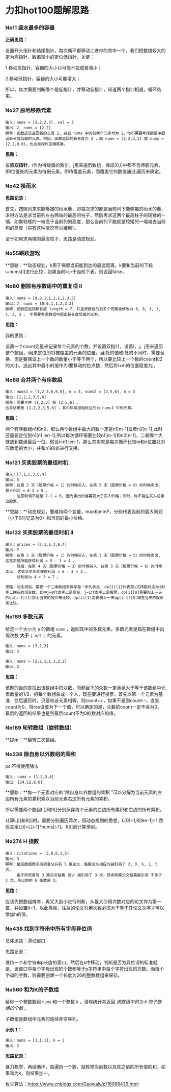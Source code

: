 # 力扣hot100题解思路

### No11 盛水最多的容器

**正确思路：**

 设置开头指针和结尾指针，每次循环都移动二者中的其中一个，我们把数值较大的定为高指针，数值较小的定位低指针，关键：

1.移动高指针，容器的大小只可能不变或者减小；

2.移动低指针，容器的大小可能增大；

所以，每次需要判断哪个是低指针，并移动低指针，知道两个指针相遇，循环结束。

### No27 原地移除元素

```
输入：nums = [3,2,2,3], val = 3
输出：2, nums = [2,2]
解释：函数应该返回新的长度 2, 并且 nums 中的前两个元素均为 2。你不需要考虑数组中超出新长度后面的元素。例如，函数返回的新长度为 2 ，而 nums = [2,2,3,3] 或 nums = [2,2,0,0]，也会被视作正确答案。
```

**思路：**

设置**双指针**，i作为待赋值的索引，j用来遍历数组，保证[0,i)中都不含待删元素，即i位置处的元素为待删元素，即待覆盖元素，而覆盖它的数值通过j遍历来确定。

### No42 接雨水

**思路记录：**

首先，按照列来求能够接的雨水量，即每次求的都是当前列下能够接的雨水的量，求得方法是求当前列左右两端的最高的柱子，然后再求这两个最高柱子的较矮的一端，如果较矮的一端高于当前列的高度，那么当前列下能就是较矮的一端减去当前列的高度（只有这种情况可以接到）。

至于如何求两端的最高柱子，思路是动态规划。

### No55跳跃游戏  

**思路：**动态规划，k用于保留当前能到达的最远距离，k要和当前的下标i+nums[i]进行比较，如果当前k小于当前下表，则返回false。

### No80 删除有序数组中的重复项 II

```
输入：nums = [0,0,1,1,1,1,2,3,3]
输出：7, nums = [0,0,1,1,2,3,3]
解释：函数应返回新长度 length = 7, 并且原数组的前五个元素被修改为 0, 0, 1, 1, 2, 3, 3 。 不需要考虑数组中超出新长度后面的元素。
```

**思路：**

我的思路：

设置一个count变量来记录每个元素的个数，并设置双指针，设置i，j，j用来遍历整个数组，i用来定位即将被覆盖的元素的位置，当j处的值和i处的不同时，需要替换，但是要保证上一个数的数量小于等于两个，所以要比较上一个数的count和2的大小，选出其中最小的值作为i要移动的位点数，然后将i+m的位置赋值为j。

### No88 合并两个有序数组

```
输入：nums1 = [1,2,3,0,0,0], m = 3, nums2 = [2,5,6], n = 3
输出：[1,2,2,3,5,6]
解释：需要合并 [1,2,3] 和 [2,5,6] 。
合并结果是 [1,2,2,3,5,6] ，其中斜体加粗标注的为 nums1 中的元素。
```

**思路：**

两个有序数组n1和n2，那么两个数组中最大的数一定是n1[m-1]或者n2[n-1],此时还需要定位到n1[n1.len-1],所以每次循环需要比较n1[m-1]和n2[n-1]，二者哪个大就放到数组最后一位。假设i=n1.len-1，那么其实就是每次循环比较m和n位置处对应数组的大小，并和n1的i处进行交换。

### No121 买卖股票的最佳时机 

```
输入：[7,1,5,3,6,4]
输出：5
解释：在第 2 天（股票价格 = 1）的时候买入，在第 5 天（股票价格 = 6）的时候卖出，最大利润 = 6-1 = 5 。
     注意利润不能是 7-1 = 6, 因为卖出价格需要大于买入价格；同时，你不能在买入前卖出股票。
```

**思路：**动态规划，要维持两个变量，max和minP，分别代表当前的最大利润（小于0时记录为0）和当前的最小价格。

### No122 买卖股票的最佳时机 II  

```
输入：prices = [7,1,5,3,6,4]
输出：7
解释：在第 2 天（股票价格 = 1）的时候买入，在第 3 天（股票价格 = 5）的时候卖出, 这笔交易所能获得利润 = 5 - 1 = 4 。
     随后，在第 4 天（股票价格 = 3）的时候买入，在第 5 天（股票价格 = 6）的时候卖出, 这笔交易所能获得利润 = 6 - 3 = 3 。
     总利润为 4 + 3 = 7 。
     
思路：动态规划，需要一个二维数组来保存每一步的状态, dp[i][j]代表第i天持股状态为j时手上拥有的现金数，其中j=0代表手上是现金，j=1代表手上是股票，dp[i][0]需要和上一天的dp[i-1][1]加上当天的股价来比较，dp[i][1]需要和上一天dp[i-1][0]减去当天的股价来比较。
```

### No169 多数元素

给定一个大小为 `n` 的数组 `nums` ，返回其中的多数元素。多数元素是指在数组中出现次数 **大于** `⌊ n/2 ⌋` 的元素。 

```
输入：nums = [3,2,3]
输出：3

输入：nums = [2,2,1,1,1,2,2]
输出：2
```

**思路：**

该题的目的是找出该数组中的众数，而题目下的众数一定满足大于等于该数组中元素数量的1/2，把每个数想象成一个人，现在要进行投票，首先以第一个元素为基准，往后遍历时，只要和该元素相等，则count++，如果不是则count--，直到count为0，将res设置为下一个值，可以确定的是，众数的count一定不会为0，最后的返回的结果也是到最后count不为0的数对应的值。

### No189 轮转数组（旋转数组）

**提示：**翻转三次数组。

### No238 除自身以外数组的乘积  

ps:不得使用除法

```
输入: nums = [1,2,3,4]
输出: [24,12,8,6]
```

**思路：**每一个元素对应的“除自身以外数组的乘积  ”可以分解为当前元素的左边所有元素的乘积乘以当前元素右边所有元素的乘积。

​           所以需要两个数组L[]和R[]分别保存每个元素的左边所有乘积和右边的所有乘积。

​           计算L[i]和R[i]时，需要分别遍历两次，用动态规划的思想，L[0]=1,R[len-1]=1,然后其余L[i]=L[i-1]*nums[i-1]。R[i]的计算类似。



### No274 H 指数  

```
输入：citations = [3,0,6,1,5]
输出：3 
解释：给定数组表示研究者总共有 5 篇论文，每篇论文相应的被引用了 3, 0, 6, 1, 5 次。
     由于研究者有 3 篇论文每篇 至少 被引用了 3 次，其余两篇论文每篇被引用 不多于 3 次，所以她的 h 指数是 3。
```

**思路：**

应该先把数组排序，再又大到小进行判断，从最大引用次数对应的论文作为第一篇，并设置h=1，以此类推，往后的论文引用次数必须大于等于其论文次序才可以增加h的值。

### No438 找到字符串中所有字母异位词

总体思路：滑动窗口

思路记录：

维持一个和字符串p长度的窗口，然后在s中移动，判断是否为异位词的标准就是，该窗口中每个字母出现的个数都等于p字符串中每个字符出现的次数。而每个字母的字数，则需要创建一个长度为26的整数数组来保存。

### No560 和为K的子数组

给你一个整数数组 `nums` 和一个整数 `k` ，请你统计并返回 *该数组中和为 k 的子数组的个数* 。

子数组是数组中元素的连续非空序列。

**示例 1：**

```
输入：nums = [1,1,1], k = 2
输出：2
```

**思路记录：**

暴力枚举，两层循环，每遍历一个数，就枚举当前数以及其之前的所有值的和，如果和为k，则结果加一。

枚举算法：https://www.cnblogs.com/Gaowaly/p/16988439.html